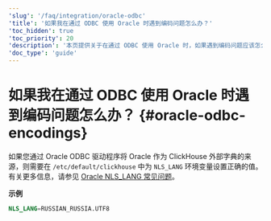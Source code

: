 ```yaml
---
'slug': '/faq/integration/oracle-odbc'
'title': '如果我在通过 ODBC 使用 Oracle 时遇到编码问题怎么办？'
'toc_hidden': true
'toc_priority': 20
'description': '本页提供关于在通过 ODBC 使用 Oracle 时，如果遇到编码问题应该怎么做的指导。'
'doc_type': 'guide'
---
```



# 如果我在通过 ODBC 使用 Oracle 时遇到编码问题怎么办？ {#oracle-odbc-encodings}

如果您通过 Oracle ODBC 驱动程序将 Oracle 作为 ClickHouse 外部字典的来源，则需要在 `/etc/default/clickhouse` 中为 `NLS_LANG` 环境变量设置正确的值。有关更多信息，请参见 [Oracle NLS_LANG 常见问题](https://www.oracle.com/technetwork/products/globalization/nls-lang-099431.html)。

**示例**

```sql
NLS_LANG=RUSSIAN_RUSSIA.UTF8
```
